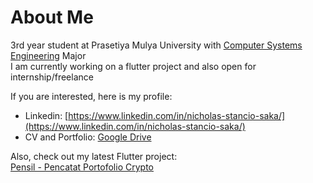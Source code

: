 # About Me

3rd year student at Prasetiya Mulya University with [Computer Systems Engineering](https://www.prasetiyamulya.ac.id/en/undergraduate-programs/s1-computer-systems-engineering/) Major <br>
I am currently working on a flutter project and also open for internship/freelance

If you are interested, here is my profile:
- Linkedin: [https://www.linkedin.com/in/nicholas-stancio-saka/](https://www.linkedin.com/in/nicholas-stancio-saka/)
- CV and Portfolio: [Google Drive](https://drive.google.com/drive/folders/1OJYu6iTwsLcYoj2Xib3nG09PSPB1msO5?usp=sharing)

Also, check out my latest Flutter project: </br>
[Pensil - Pencatat Portofolio Crypto](https://play.google.com/store/apps/details?id=com.pensil.crypto)
